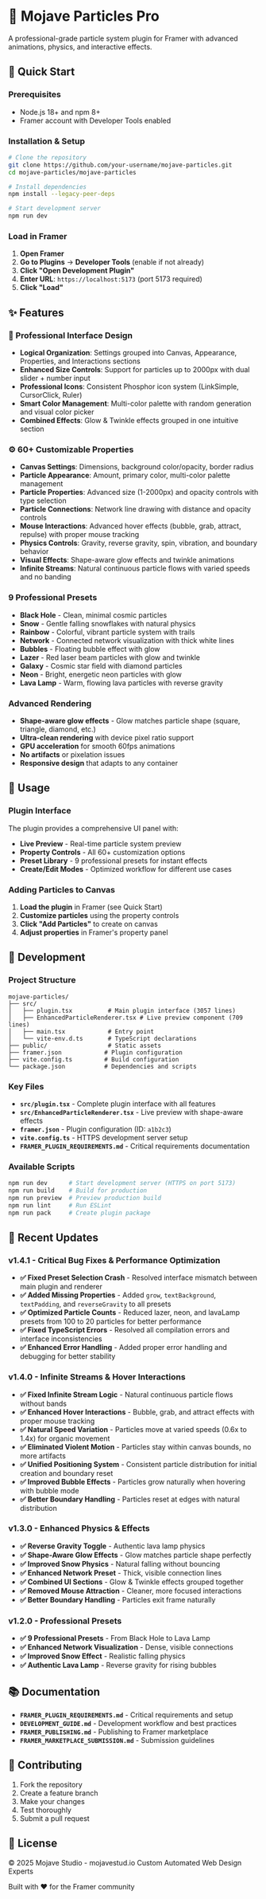 # 🌟 Mojave Particles Pro

A professional-grade particle system plugin for Framer with advanced animations, physics, and interactive effects.

## 🚀 Quick Start

### Prerequisites
- Node.js 18+ and npm 8+
- Framer account with Developer Tools enabled

### Installation & Setup
```bash
# Clone the repository
git clone https://github.com/your-username/mojave-particles.git
cd mojave-particles/mojave-particles

# Install dependencies
npm install --legacy-peer-deps

# Start development server
npm run dev
```

### Load in Framer
1. **Open Framer**
2. **Go to Plugins** → **Developer Tools** (enable if not already)
3. **Click "Open Development Plugin"**
4. **Enter URL**: `https://localhost:5173` (port 5173 required)
5. **Click "Load"**

## ✨ Features

### **🎨 Professional Interface Design**
- **Logical Organization**: Settings grouped into Canvas, Appearance, Properties, and Interactions sections
- **Enhanced Size Controls**: Support for particles up to 2000px with dual slider + number input
- **Professional Icons**: Consistent Phosphor icon system (LinkSimple, CursorClick, Ruler)
- **Smart Color Management**: Multi-color palette with random generation and visual color picker
- **Combined Effects**: Glow & Twinkle effects grouped in one intuitive section

### **⚙️ 60+ Customizable Properties**
- **Canvas Settings**: Dimensions, background color/opacity, border radius
- **Particle Appearance**: Amount, primary color, multi-color palette management
- **Particle Properties**: Advanced size (1-2000px) and opacity controls with type selection
- **Particle Connections**: Network line drawing with distance and opacity controls
- **Mouse Interactions**: Advanced hover effects (bubble, grab, attract, repulse) with proper mouse tracking
- **Physics Controls**: Gravity, reverse gravity, spin, vibration, and boundary behavior
- **Visual Effects**: Shape-aware glow effects and twinkle animations
- **Infinite Streams**: Natural continuous particle flows with varied speeds and no banding

### **9 Professional Presets**
- **Black Hole** - Clean, minimal cosmic particles
- **Snow** - Gentle falling snowflakes with natural physics
- **Rainbow** - Colorful, vibrant particle system with trails
- **Network** - Connected network visualization with thick white lines
- **Bubbles** - Floating bubble effect with glow
- **Lazer** - Red laser beam particles with glow and twinkle
- **Galaxy** - Cosmic star field with diamond particles
- **Neon** - Bright, energetic neon particles with glow
- **Lava Lamp** - Warm, flowing lava particles with reverse gravity

### **Advanced Rendering**
- **Shape-aware glow effects** - Glow matches particle shape (square, triangle, diamond, etc.)
- **Ultra-clean rendering** with device pixel ratio support
- **GPU acceleration** for smooth 60fps animations
- **No artifacts** or pixelation issues
- **Responsive design** that adapts to any container

## 🎨 Usage

### **Plugin Interface**
The plugin provides a comprehensive UI panel with:
- **Live Preview** - Real-time particle system preview
- **Property Controls** - All 60+ customization options
- **Preset Library** - 9 professional presets for instant effects
- **Create/Edit Modes** - Optimized workflow for different use cases

### **Adding Particles to Canvas**
1. **Load the plugin** in Framer (see Quick Start)
2. **Customize particles** using the property controls
3. **Click "Add Particles"** to create on canvas
4. **Adjust properties** in Framer's property panel

## 🔧 Development

### **Project Structure**
```
mojave-particles/
├── src/
│   ├── plugin.tsx          # Main plugin interface (3057 lines)
│   ├── EnhancedParticleRenderer.tsx # Live preview component (709 lines)
│   ├── main.tsx            # Entry point
│   └── vite-env.d.ts       # TypeScript declarations
├── public/                 # Static assets
├── framer.json            # Plugin configuration
├── vite.config.ts         # Build configuration
└── package.json           # Dependencies and scripts
```

### **Key Files**
- **`src/plugin.tsx`** - Complete plugin interface with all features
- **`src/EnhancedParticleRenderer.tsx`** - Live preview with shape-aware effects
- **`framer.json`** - Plugin configuration (ID: `a1b2c3`)
- **`vite.config.ts`** - HTTPS development server setup
- **`FRAMER_PLUGIN_REQUIREMENTS.md`** - Critical requirements documentation

### **Available Scripts**
```bash
npm run dev      # Start development server (HTTPS on port 5173)
npm run build    # Build for production
npm run preview  # Preview production build
npm run lint     # Run ESLint
npm run pack     # Create plugin package
```

## 🎯 Recent Updates

### **v1.4.1 - Critical Bug Fixes & Performance Optimization**
- **✅ Fixed Preset Selection Crash** - Resolved interface mismatch between main plugin and renderer
- **✅ Added Missing Properties** - Added `grow`, `textBackground`, `textPadding`, and `reverseGravity` to all presets
- **✅ Optimized Particle Counts** - Reduced lazer, neon, and lavaLamp presets from 100 to 20 particles for better performance
- **✅ Fixed TypeScript Errors** - Resolved all compilation errors and interface inconsistencies
- **✅ Enhanced Error Handling** - Added proper error handling and debugging for better stability

### **v1.4.0 - Infinite Streams & Hover Interactions**
- **✅ Fixed Infinite Stream Logic** - Natural continuous particle flows without bands
- **✅ Enhanced Hover Interactions** - Bubble, grab, and attract effects with proper mouse tracking
- **✅ Natural Speed Variation** - Particles move at varied speeds (0.6x to 1.4x) for organic movement
- **✅ Eliminated Violent Motion** - Particles stay within canvas bounds, no more artifacts
- **✅ Unified Positioning System** - Consistent particle distribution for initial creation and boundary reset
- **✅ Improved Bubble Effects** - Particles grow naturally when hovering with bubble mode
- **✅ Better Boundary Handling** - Particles reset at edges with natural distribution

### **v1.3.0 - Enhanced Physics & Effects**
- **✅ Reverse Gravity Toggle** - Authentic lava lamp physics
- **✅ Shape-Aware Glow Effects** - Glow matches particle shape perfectly
- **✅ Improved Snow Physics** - Natural falling without bouncing
- **✅ Enhanced Network Preset** - Thick, visible connection lines
- **✅ Combined UI Sections** - Glow & Twinkle effects grouped together
- **✅ Removed Mouse Attraction** - Cleaner, more focused interactions
- **✅ Better Boundary Handling** - Particles exit frame naturally

### **v1.2.0 - Professional Presets**
- **✅ 9 Professional Presets** - From Black Hole to Lava Lamp
- **✅ Enhanced Network Visualization** - Dense, visible connections
- **✅ Improved Snow Effect** - Realistic falling physics
- **✅ Authentic Lava Lamp** - Reverse gravity for rising bubbles

## 📚 Documentation

- **`FRAMER_PLUGIN_REQUIREMENTS.md`** - Critical requirements and setup
- **`DEVELOPMENT_GUIDE.md`** - Development workflow and best practices
- **`FRAMER_PUBLISHING.md`** - Publishing to Framer marketplace
- **`FRAMER_MARKETPLACE_SUBMISSION.md`** - Submission guidelines

## 🤝 Contributing

1. Fork the repository
2. Create a feature branch
3. Make your changes
4. Test thoroughly
5. Submit a pull request

## 📄 License

© 2025 Mojave Studio - mojavestud.io
Custom Automated Web Design Experts

Built with ❤️ for the Framer community
